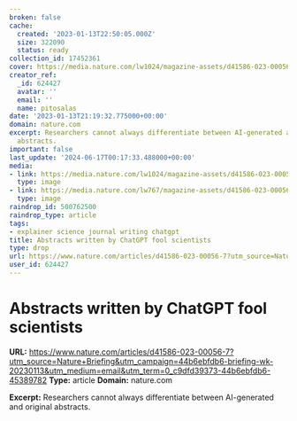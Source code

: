 ```yaml
---
broken: false
cache:
  created: '2023-01-13T22:50:05.000Z'
  size: 322090
  status: ready
collection_id: 17452361
cover: https://media.nature.com/lw1024/magazine-assets/d41586-023-00056-7/d41586-023-00056-7_23914468.jpg
creator_ref:
  _id: 624427
  avatar: ''
  email: ''
  name: pitosalas
date: '2023-01-13T21:19:32.775000+00:00'
domain: nature.com
excerpt: Researchers cannot always differentiate between AI-generated and original
  abstracts.
important: false
last_update: '2024-06-17T00:17:33.488000+00:00'
media:
- link: https://media.nature.com/lw1024/magazine-assets/d41586-023-00056-7/d41586-023-00056-7_23914468.jpg
  type: image
- link: https://media.nature.com/lw767/magazine-assets/d41586-023-00056-7/d41586-023-00056-7_23914464.jpg?as=webp
  type: image
raindrop_id: 500762500
raindrop_type: article
tags:
- explainer science journal writing chatgpt
title: Abstracts written by ChatGPT fool scientists
type: drop
url: https://www.nature.com/articles/d41586-023-00056-7?utm_source=Nature+Briefing&utm_campaign=44b6ebfdb6-briefing-wk-20230113&utm_medium=email&utm_term=0_c9dfd39373-44b6ebfdb6-45389782
user_id: 624427
---
```


# Abstracts written by ChatGPT fool scientists

**URL:** https://www.nature.com/articles/d41586-023-00056-7?utm_source=Nature+Briefing&utm_campaign=44b6ebfdb6-briefing-wk-20230113&utm_medium=email&utm_term=0_c9dfd39373-44b6ebfdb6-45389782
**Type:** article
**Domain:** nature.com

**Excerpt:** Researchers cannot always differentiate between AI-generated and original abstracts.
